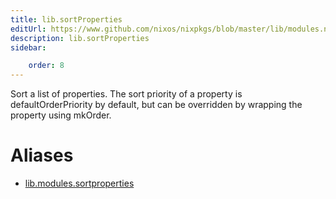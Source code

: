 ```yaml
---
title: lib.sortProperties
editUrl: https://www.github.com/nixos/nixpkgs/blob/master/lib/modules.nix#L951C20
description: lib.sortProperties
sidebar:

    order: 8
---
```


Sort a list of properties.  The sort priority of a property is
defaultOrderPriority by default, but can be overridden by wrapping the property
using mkOrder.


# Aliases

- [lib.modules.sortproperties](/nix-doc-comments/reference/lib/modules/lib-modules-sortproperties)


